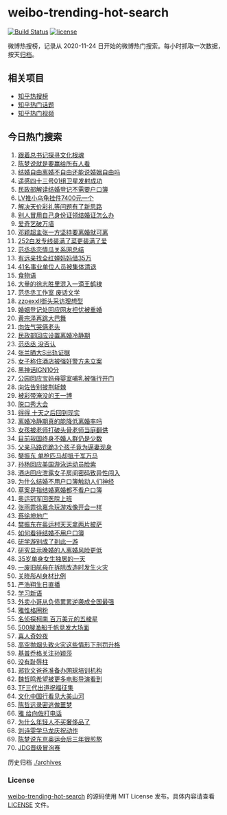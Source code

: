 # weibo-trending-hot-search

[![Build Status](https://github.com/justjavac/weibo-trending-hot-search/workflows/ci/badge.svg?branch=master)](https://github.com/justjavac/weibo-trending-hot-search/actions)
[![license](https://img.shields.io/github/license/justjavac/weibo-trending-hot-search)](https://github.com/justjavac/weibo-trending-hot-search/blob/master/LICENSE)

微博热搜榜，记录从 2020-11-24 日开始的微博热门搜索。每小时抓取一次数据，按天[归档](./archives)。

## 相关项目

- [知乎热搜榜](https://github.com/justjavac/zhihu-trending-top-search)
- [知乎热门话题](https://github.com/justjavac/zhihu-trending-hot-questions)
- [知乎热门视频](https://github.com/justjavac/zhihu-trending-hot-video)

## 今日热门搜索

<!-- BEGIN -->
<!-- 最后更新时间 Sat Aug 17 2024 05:07:15 GMT+0800 (China Standard Time) -->

1. [跟着总书记探寻文化根魂](https://s.weibo.com//weibo?q=%23%E8%B7%9F%E7%9D%80%E6%80%BB%E4%B9%A6%E8%AE%B0%E6%8E%A2%E5%AF%BB%E6%96%87%E5%8C%96%E6%A0%B9%E9%AD%82%23&Refer=new_time)
1. [陈梦说就是要赢给所有人看](https://s.weibo.com//weibo?q=%23%E9%99%88%E6%A2%A6%E8%AF%B4%E5%B0%B1%E6%98%AF%E8%A6%81%E8%B5%A2%E7%BB%99%E6%89%80%E6%9C%89%E4%BA%BA%E7%9C%8B%23&t=31&band_rank=6&Refer=top)
1. [结婚自由离婚不自由还能说婚姻自由吗](https://s.weibo.com//weibo?q=%23%E7%BB%93%E5%A9%9A%E8%87%AA%E7%94%B1%E7%A6%BB%E5%A9%9A%E4%B8%8D%E8%87%AA%E7%94%B1%E8%BF%98%E8%83%BD%E8%AF%B4%E5%A9%9A%E5%A7%BB%E8%87%AA%E7%94%B1%E5%90%97%23&t=31&band_rank=5&Refer=top)
1. [遥感四十三号01组卫星发射成功](https://s.weibo.com//weibo?q=%23%E9%81%A5%E6%84%9F%E5%9B%9B%E5%8D%81%E4%B8%89%E5%8F%B701%E7%BB%84%E5%8D%AB%E6%98%9F%E5%8F%91%E5%B0%84%E6%88%90%E5%8A%9F%23&t=31&band_rank=3&Refer=top)
1. [民政部解读结婚登记不需要户口簿](https://s.weibo.com//weibo?q=%23%E6%B0%91%E6%94%BF%E9%83%A8%E8%A7%A3%E8%AF%BB%E7%BB%93%E5%A9%9A%E7%99%BB%E8%AE%B0%E4%B8%8D%E9%9C%80%E8%A6%81%E6%88%B7%E5%8F%A3%E7%B0%BF%23&t=31&band_rank=7&Refer=top)
1. [LV推小乌龟挂件7400元一个](https://s.weibo.com//weibo?q=%23LV%E6%8E%A8%E5%B0%8F%E4%B9%8C%E9%BE%9F%E6%8C%82%E4%BB%B67400%E5%85%83%E4%B8%80%E4%B8%AA%23&t=31&band_rank=1&Refer=top)
1. [解决天价彩礼等问题有了新思路](https://s.weibo.com//weibo?q=%23%E8%A7%A3%E5%86%B3%E5%A4%A9%E4%BB%B7%E5%BD%A9%E7%A4%BC%E7%AD%89%E9%97%AE%E9%A2%98%E6%9C%89%E4%BA%86%E6%96%B0%E6%80%9D%E8%B7%AF%23&t=31&band_rank=31&Refer=top)
1. [别人冒用自己身份证领结婚证怎么办](https://s.weibo.com//weibo?q=%23%E5%88%AB%E4%BA%BA%E5%86%92%E7%94%A8%E8%87%AA%E5%B7%B1%E8%BA%AB%E4%BB%BD%E8%AF%81%E9%A2%86%E7%BB%93%E5%A9%9A%E8%AF%81%E6%80%8E%E4%B9%88%E5%8A%9E%23&t=31&band_rank=13&Refer=top)
1. [爱奇艺破万墙](https://s.weibo.com//weibo?q=%23%E7%88%B1%E5%A5%87%E8%89%BA%E7%A0%B4%E4%B8%87%E5%A2%99%23&t=31&band_rank=6&Refer=top)
1. [邓颖超主张一方坚持要离婚就可离](https://s.weibo.com//weibo?q=%23%E9%82%93%E9%A2%96%E8%B6%85%E4%B8%BB%E5%BC%A0%E4%B8%80%E6%96%B9%E5%9D%9A%E6%8C%81%E8%A6%81%E7%A6%BB%E5%A9%9A%E5%B0%B1%E5%8F%AF%E7%A6%BB%23&t=31&band_rank=28&Refer=top)
1. [252白发专线装满了菜更装满了爱](https://s.weibo.com//weibo?q=%23252%E7%99%BD%E5%8F%91%E4%B8%93%E7%BA%BF%E8%A3%85%E6%BB%A1%E4%BA%86%E8%8F%9C%E6%9B%B4%E8%A3%85%E6%BB%A1%E4%BA%86%E7%88%B1%23&t=31&band_rank=10&Refer=top)
1. [范丞丞恋情瓜关系网总结](https://s.weibo.com//weibo?q=%E8%8C%83%E4%B8%9E%E4%B8%9E%E6%81%8B%E6%83%85%E7%93%9C%E5%85%B3%E7%B3%BB%E7%BD%91%E6%80%BB%E7%BB%93&t=31&band_rank=12&Refer=top)
1. [有远亲找全红婵妈妈借35万](https://s.weibo.com//weibo?q=%23%E6%9C%89%E8%BF%9C%E4%BA%B2%E6%89%BE%E5%85%A8%E7%BA%A2%E5%A9%B5%E5%A6%88%E5%A6%88%E5%80%9F35%E4%B8%87%23&t=31&band_rank=11&Refer=top)
1. [41名事业单位人员被集体清退](https://s.weibo.com//weibo?q=%2341%E5%90%8D%E4%BA%8B%E4%B8%9A%E5%8D%95%E4%BD%8D%E4%BA%BA%E5%91%98%E8%A2%AB%E9%9B%86%E4%BD%93%E6%B8%85%E9%80%80%23&t=31&band_rank=2&Refer=top)
1. [食物语](https://s.weibo.com//weibo?q=%E9%A3%9F%E7%89%A9%E8%AF%AD&t=31&band_rank=12&Refer=top)
1. [大量的徐志胜里混入一滴王鹤棣](https://s.weibo.com//weibo?q=%E5%A4%A7%E9%87%8F%E7%9A%84%E5%BE%90%E5%BF%97%E8%83%9C%E9%87%8C%E6%B7%B7%E5%85%A5%E4%B8%80%E6%BB%B4%E7%8E%8B%E9%B9%A4%E6%A3%A3&t=31&band_rank=39&Refer=top)
1. [范丞丞工作室 废话文学](https://s.weibo.com//weibo?q=%E8%8C%83%E4%B8%9E%E4%B8%9E%E5%B7%A5%E4%BD%9C%E5%AE%A4%20%E5%BA%9F%E8%AF%9D%E6%96%87%E5%AD%A6&t=31&band_rank=17&Refer=top)
1. [zzoexxll街头采访理想型](https://s.weibo.com//weibo?q=%23zzoexxll%E8%A1%97%E5%A4%B4%E9%87%87%E8%AE%BF%E7%90%86%E6%83%B3%E5%9E%8B%23&t=31&band_rank=23&Refer=top)
1. [婚姻登记处回应网友担忧被重婚](https://s.weibo.com//weibo?q=%23%E5%A9%9A%E5%A7%BB%E7%99%BB%E8%AE%B0%E5%A4%84%E5%9B%9E%E5%BA%94%E7%BD%91%E5%8F%8B%E6%8B%85%E5%BF%A7%E8%A2%AB%E9%87%8D%E5%A9%9A%23&t=31&band_rank=10&Refer=top)
1. [黄宗泽再跳大巴舞](https://s.weibo.com//weibo?q=%E9%BB%84%E5%AE%97%E6%B3%BD%E5%86%8D%E8%B7%B3%E5%A4%A7%E5%B7%B4%E8%88%9E&t=31&band_rank=20&Refer=top)
1. [向佐气哭俩老头](https://s.weibo.com//weibo?q=%E5%90%91%E4%BD%90%E6%B0%94%E5%93%AD%E4%BF%A9%E8%80%81%E5%A4%B4&t=31&band_rank=27&Refer=top)
1. [民政部回应设置离婚冷静期](https://s.weibo.com//weibo?q=%23%E6%B0%91%E6%94%BF%E9%83%A8%E5%9B%9E%E5%BA%94%E8%AE%BE%E7%BD%AE%E7%A6%BB%E5%A9%9A%E5%86%B7%E9%9D%99%E6%9C%9F%23&t=31&band_rank=24&Refer=top)
1. [范丞丞 没否认](https://s.weibo.com//weibo?q=%E8%8C%83%E4%B8%9E%E4%B8%9E%20%E6%B2%A1%E5%90%A6%E8%AE%A4&t=31&band_rank=22&Refer=top)
1. [张兰晒大S出轨证据](https://s.weibo.com//weibo?q=%E5%BC%A0%E5%85%B0%E6%99%92%E5%A4%A7S%E5%87%BA%E8%BD%A8%E8%AF%81%E6%8D%AE&t=31&band_rank=21&Refer=top)
1. [女子称住酒店被强奸警方未立案](https://s.weibo.com//weibo?q=%23%E5%A5%B3%E5%AD%90%E7%A7%B0%E4%BD%8F%E9%85%92%E5%BA%97%E8%A2%AB%E5%BC%BA%E5%A5%B8%E8%AD%A6%E6%96%B9%E6%9C%AA%E7%AB%8B%E6%A1%88%23&t=31&band_rank=26&Refer=top)
1. [黑神话IGN10分](https://s.weibo.com//weibo?q=%23%E9%BB%91%E7%A5%9E%E8%AF%9DIGN10%E5%88%86%23&t=31&band_rank=15&Refer=top)
1. [公园回应宝妈母婴室哺乳被强行开门](https://s.weibo.com//weibo?q=%23%E5%85%AC%E5%9B%AD%E5%9B%9E%E5%BA%94%E5%AE%9D%E5%A6%88%E6%AF%8D%E5%A9%B4%E5%AE%A4%E5%93%BA%E4%B9%B3%E8%A2%AB%E5%BC%BA%E8%A1%8C%E5%BC%80%E9%97%A8%23&t=31&band_rank=44&Refer=top)
1. [向佐告别披荆斩棘](https://s.weibo.com//weibo?q=%E5%90%91%E4%BD%90%E5%91%8A%E5%88%AB%E6%8A%AB%E8%8D%86%E6%96%A9%E6%A3%98&t=31&band_rank=19&Refer=top)
1. [被彩带淹没的王一博](https://s.weibo.com//weibo?q=%E8%A2%AB%E5%BD%A9%E5%B8%A6%E6%B7%B9%E6%B2%A1%E7%9A%84%E7%8E%8B%E4%B8%80%E5%8D%9A&t=31&band_rank=29&Refer=top)
1. [脱口秀大会](https://s.weibo.com//weibo?q=%E8%84%B1%E5%8F%A3%E7%A7%80%E5%A4%A7%E4%BC%9A&t=31&band_rank=8&Refer=top)
1. [得得 十天之后回到现实](https://s.weibo.com//weibo?q=%E5%BE%97%E5%BE%97%20%E5%8D%81%E5%A4%A9%E4%B9%8B%E5%90%8E%E5%9B%9E%E5%88%B0%E7%8E%B0%E5%AE%9E&t=31&band_rank=49&Refer=top)
1. [离婚冷静期真的能降低离婚率吗](https://s.weibo.com//weibo?q=%23%E7%A6%BB%E5%A9%9A%E5%86%B7%E9%9D%99%E6%9C%9F%E7%9C%9F%E7%9A%84%E8%83%BD%E9%99%8D%E4%BD%8E%E7%A6%BB%E5%A9%9A%E7%8E%87%E5%90%97%23&t=31&band_rank=36&Refer=top)
1. [女孩被老师打破头骨老师当庭翻供](https://s.weibo.com//weibo?q=%23%E5%A5%B3%E5%AD%A9%E8%A2%AB%E8%80%81%E5%B8%88%E6%89%93%E7%A0%B4%E5%A4%B4%E9%AA%A8%E8%80%81%E5%B8%88%E5%BD%93%E5%BA%AD%E7%BF%BB%E4%BE%9B%23&t=31&band_rank=32&Refer=top)
1. [目前我国终身不婚人群仍是少数](https://s.weibo.com//weibo?q=%23%E7%9B%AE%E5%89%8D%E6%88%91%E5%9B%BD%E7%BB%88%E8%BA%AB%E4%B8%8D%E5%A9%9A%E4%BA%BA%E7%BE%A4%E4%BB%8D%E6%98%AF%E5%B0%91%E6%95%B0%23&t=31&band_rank=14&Refer=top)
1. [父亲马路罚跪3个孩子竟为逼妻现身](https://s.weibo.com//weibo?q=%23%E7%88%B6%E4%BA%B2%E9%A9%AC%E8%B7%AF%E7%BD%9A%E8%B7%AA3%E4%B8%AA%E5%AD%A9%E5%AD%90%E7%AB%9F%E4%B8%BA%E9%80%BC%E5%A6%BB%E7%8E%B0%E8%BA%AB%23&t=31&band_rank=16&Refer=top)
1. [樊振东 单枪匹马却抵千军万马](https://s.weibo.com//weibo?q=%E6%A8%8A%E6%8C%AF%E4%B8%9C%20%E5%8D%95%E6%9E%AA%E5%8C%B9%E9%A9%AC%E5%8D%B4%E6%8A%B5%E5%8D%83%E5%86%9B%E4%B8%87%E9%A9%AC&t=31&band_rank=41&Refer=top)
1. [孙杨回应美国游泳运动员脸紫](https://s.weibo.com//weibo?q=%23%E5%AD%99%E6%9D%A8%E5%9B%9E%E5%BA%94%E7%BE%8E%E5%9B%BD%E6%B8%B8%E6%B3%B3%E8%BF%90%E5%8A%A8%E5%91%98%E8%84%B8%E7%B4%AB%23&t=31&band_rank=18&Refer=top)
1. [酒店回应泄露女子房间密码致异性闯入](https://s.weibo.com//weibo?q=%23%E9%85%92%E5%BA%97%E5%9B%9E%E5%BA%94%E6%B3%84%E9%9C%B2%E5%A5%B3%E5%AD%90%E6%88%BF%E9%97%B4%E5%AF%86%E7%A0%81%E8%87%B4%E5%BC%82%E6%80%A7%E9%97%AF%E5%85%A5%23&t=31&band_rank=47&Refer=top)
1. [为什么结婚不用户口簿触动人们神经](https://s.weibo.com//weibo?q=%23%E4%B8%BA%E4%BB%80%E4%B9%88%E7%BB%93%E5%A9%9A%E4%B8%8D%E7%94%A8%E6%88%B7%E5%8F%A3%E7%B0%BF%E8%A7%A6%E5%8A%A8%E4%BA%BA%E4%BB%AC%E7%A5%9E%E7%BB%8F%23&t=31&band_rank=34&Refer=top)
1. [草案是指结婚离婚都不看户口簿](https://s.weibo.com//weibo?q=%23%E8%8D%89%E6%A1%88%E6%98%AF%E6%8C%87%E7%BB%93%E5%A9%9A%E7%A6%BB%E5%A9%9A%E9%83%BD%E4%B8%8D%E7%9C%8B%E6%88%B7%E5%8F%A3%E7%B0%BF%23&t=31&band_rank=49&Refer=top)
1. [奥运冠军回医院上班](https://s.weibo.com//weibo?q=%E5%A5%A5%E8%BF%90%E5%86%A0%E5%86%9B%E5%9B%9E%E5%8C%BB%E9%99%A2%E4%B8%8A%E7%8F%AD&t=31&band_rank=33&Refer=top)
1. [张雨霏徐嘉余玩游戏像开会一样](https://s.weibo.com//weibo?q=%E5%BC%A0%E9%9B%A8%E9%9C%8F%E5%BE%90%E5%98%89%E4%BD%99%E7%8E%A9%E6%B8%B8%E6%88%8F%E5%83%8F%E5%BC%80%E4%BC%9A%E4%B8%80%E6%A0%B7&t=31&band_rank=48&Refer=top)
1. [蔡徐坤地广](https://s.weibo.com//weibo?q=%E8%94%A1%E5%BE%90%E5%9D%A4%E5%9C%B0%E5%B9%BF&t=31&band_rank=43&Refer=top)
1. [樊振东在奥运村天天拿两片披萨](https://s.weibo.com//weibo?q=%23%E6%A8%8A%E6%8C%AF%E4%B8%9C%E5%9C%A8%E5%A5%A5%E8%BF%90%E6%9D%91%E5%A4%A9%E5%A4%A9%E6%8B%BF%E4%B8%A4%E7%89%87%E6%8A%AB%E8%90%A8%23&t=31&band_rank=4&Refer=top)
1. [如何看待结婚不用户口簿](https://s.weibo.com//weibo?q=%23%E5%A6%82%E4%BD%95%E7%9C%8B%E5%BE%85%E7%BB%93%E5%A9%9A%E4%B8%8D%E7%94%A8%E6%88%B7%E5%8F%A3%E7%B0%BF%23&t=31&band_rank=49&Refer=top)
1. [研学游别成了到此一游](https://s.weibo.com//weibo?q=%23%E7%A0%94%E5%AD%A6%E6%B8%B8%E5%88%AB%E6%88%90%E4%BA%86%E5%88%B0%E6%AD%A4%E4%B8%80%E6%B8%B8%23&t=31&band_rank=22&Refer=top)
1. [研究显示晚婚的人离婚风险更低](https://s.weibo.com//weibo?q=%23%E7%A0%94%E7%A9%B6%E6%98%BE%E7%A4%BA%E6%99%9A%E5%A9%9A%E7%9A%84%E4%BA%BA%E7%A6%BB%E5%A9%9A%E9%A3%8E%E9%99%A9%E6%9B%B4%E4%BD%8E%23&t=31&band_rank=43&Refer=top)
1. [35岁单身女生独居的一天](https://s.weibo.com//weibo?q=%2335%E5%B2%81%E5%8D%95%E8%BA%AB%E5%A5%B3%E7%94%9F%E7%8B%AC%E5%B1%85%E7%9A%84%E4%B8%80%E5%A4%A9%23&t=31&band_rank=31&Refer=top)
1. [一废旧航母在拆除改造时发生火灾](https://s.weibo.com//weibo?q=%23%E4%B8%80%E5%BA%9F%E6%97%A7%E8%88%AA%E6%AF%8D%E5%9C%A8%E6%8B%86%E9%99%A4%E6%94%B9%E9%80%A0%E6%97%B6%E5%8F%91%E7%94%9F%E7%81%AB%E7%81%BE%23&t=31&band_rank=45&Refer=top)
1. [关晓彤AI身材比例](https://s.weibo.com//weibo?q=%23%E5%85%B3%E6%99%93%E5%BD%A4AI%E8%BA%AB%E6%9D%90%E6%AF%94%E4%BE%8B%23&t=31&band_rank=25&Refer=top)
1. [严浩翔生日直播](https://s.weibo.com//weibo?q=%23%E4%B8%A5%E6%B5%A9%E7%BF%94%E7%94%9F%E6%97%A5%E7%9B%B4%E6%92%AD%23&t=31&band_rank=30&Refer=top)
1. [学习新语](https://s.weibo.com//weibo?q=%23%E5%AD%A6%E4%B9%A0%E6%96%B0%E8%AF%AD%23&Refer=new_time)
1. [外卖小哥从负债累累逆袭成全国最强](https://s.weibo.com//weibo?q=%23%E5%A4%96%E5%8D%96%E5%B0%8F%E5%93%A5%E4%BB%8E%E8%B4%9F%E5%80%BA%E7%B4%AF%E7%B4%AF%E9%80%86%E8%A2%AD%E6%88%90%E5%85%A8%E5%9B%BD%E6%9C%80%E5%BC%BA%23&t=31&band_rank=27&Refer=top)
1. [雅性格圈粉](https://s.weibo.com//weibo?q=%E9%9B%85%E6%80%A7%E6%A0%BC%E5%9C%88%E7%B2%89&t=31&band_rank=19&Refer=top)
1. [名侦探柯南 百万美元的五棱星](https://s.weibo.com//weibo?q=%E5%90%8D%E4%BE%A6%E6%8E%A2%E6%9F%AF%E5%8D%97%20%E7%99%BE%E4%B8%87%E7%BE%8E%E5%85%83%E7%9A%84%E4%BA%94%E6%A3%B1%E6%98%9F&t=31&band_rank=37&Refer=top)
1. [500艘渔船千帆竞发大场面](https://s.weibo.com//weibo?q=%23500%E8%89%98%E6%B8%94%E8%88%B9%E5%8D%83%E5%B8%86%E7%AB%9E%E5%8F%91%E5%A4%A7%E5%9C%BA%E9%9D%A2%23&t=31&band_rank=13&Refer=top)
1. [喜人奇妙夜](https://s.weibo.com//weibo?q=%E5%96%9C%E4%BA%BA%E5%A5%87%E5%A6%99%E5%A4%9C&t=31&band_rank=48&Refer=top)
1. [高空抛烟头致火灾这些情形下刑罚升格](https://s.weibo.com//weibo?q=%23%E9%AB%98%E7%A9%BA%E6%8A%9B%E7%83%9F%E5%A4%B4%E8%87%B4%E7%81%AB%E7%81%BE%E8%BF%99%E4%BA%9B%E6%83%85%E5%BD%A2%E4%B8%8B%E5%88%91%E7%BD%9A%E5%8D%87%E6%A0%BC%23&t=31&band_rank=36&Refer=top)
1. [基普乔格关注孙颖莎](https://s.weibo.com//weibo?q=%23%E5%9F%BA%E6%99%AE%E4%B9%94%E6%A0%BC%E5%85%B3%E6%B3%A8%E5%AD%99%E9%A2%96%E8%8E%8E%23&t=31&band_rank=24&Refer=top)
1. [没有耻辱柱](https://s.weibo.com//weibo?q=%E6%B2%A1%E6%9C%89%E8%80%BB%E8%BE%B1%E6%9F%B1&t=31&band_rank=9&Refer=top)
1. [郑钦文爸爸准备办网球培训机构](https://s.weibo.com//weibo?q=%23%E9%83%91%E9%92%A6%E6%96%87%E7%88%B8%E7%88%B8%E5%87%86%E5%A4%87%E5%8A%9E%E7%BD%91%E7%90%83%E5%9F%B9%E8%AE%AD%E6%9C%BA%E6%9E%84%23&t=31&band_rank=37&Refer=top)
1. [魏哲鸣希望被更多电影导演看到](https://s.weibo.com//weibo?q=%E9%AD%8F%E5%93%B2%E9%B8%A3%E5%B8%8C%E6%9C%9B%E8%A2%AB%E6%9B%B4%E5%A4%9A%E7%94%B5%E5%BD%B1%E5%AF%BC%E6%BC%94%E7%9C%8B%E5%88%B0&t=31&band_rank=49&Refer=top)
1. [TF三代出道祝福征集](https://s.weibo.com//weibo?q=%23TF%E4%B8%89%E4%BB%A3%E5%87%BA%E9%81%93%E7%A5%9D%E7%A6%8F%E5%BE%81%E9%9B%86%23&t=31&band_rank=50&Refer=top)
1. [文化中国行看见大美山河](https://s.weibo.com//weibo?q=%23%E6%96%87%E5%8C%96%E4%B8%AD%E5%9B%BD%E8%A1%8C%E7%9C%8B%E8%A7%81%E5%A4%A7%E7%BE%8E%E5%B1%B1%E6%B2%B3%23&t=31&band_rank=3&Refer=top)
1. [陈哲远录密逃做噩梦](https://s.weibo.com//weibo?q=%E9%99%88%E5%93%B2%E8%BF%9C%E5%BD%95%E5%AF%86%E9%80%83%E5%81%9A%E5%99%A9%E6%A2%A6&t=31&band_rank=42&Refer=top)
1. [雅 给向佐打电话](https://s.weibo.com//weibo?q=%E9%9B%85%20%E7%BB%99%E5%90%91%E4%BD%90%E6%89%93%E7%94%B5%E8%AF%9D&t=31&band_rank=40&Refer=top)
1. [为什么年轻人不买奢侈品了](https://s.weibo.com//weibo?q=%23%E4%B8%BA%E4%BB%80%E4%B9%88%E5%B9%B4%E8%BD%BB%E4%BA%BA%E4%B8%8D%E4%B9%B0%E5%A5%A2%E4%BE%88%E5%93%81%E4%BA%86%23&t=31&band_rank=38&Refer=top)
1. [刘诗雯学马龙庆祝动作](https://s.weibo.com//weibo?q=%E5%88%98%E8%AF%97%E9%9B%AF%E5%AD%A6%E9%A9%AC%E9%BE%99%E5%BA%86%E7%A5%9D%E5%8A%A8%E4%BD%9C&t=31&band_rank=35&Refer=top)
1. [陈梦说东京奥运会后三年很煎熬](https://s.weibo.com//weibo?q=%23%E9%99%88%E6%A2%A6%E8%AF%B4%E4%B8%9C%E4%BA%AC%E5%A5%A5%E8%BF%90%E4%BC%9A%E5%90%8E%E4%B8%89%E5%B9%B4%E5%BE%88%E7%85%8E%E7%86%AC%23&t=31&band_rank=46&Refer=top)
1. [JDG晋级冒泡赛](https://s.weibo.com//weibo?q=%23JDG%E6%99%8B%E7%BA%A7%E5%86%92%E6%B3%A1%E8%B5%9B%23&t=31&band_rank=50&Refer=top)

<!-- END -->

历史归档 [./archives](./archives)

### License

[weibo-trending-hot-search](https://github.com/justjavac/weibo-trending-hot-search) 的源码使用 MIT License
发布。具体内容请查看 [LICENSE](./LICENSE) 文件。
